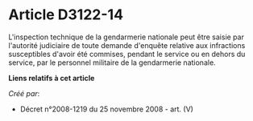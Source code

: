 # Article D3122-14

L'inspection technique de la gendarmerie nationale peut être saisie par l'autorité judiciaire de toute demande d'enquête
relative aux infractions susceptibles d'avoir été commises, pendant le service ou en dehors du service, par le personnel
militaire de la gendarmerie nationale.

**Liens relatifs à cet article**

_Créé par_:

  - Décret n°2008-1219 du 25 novembre 2008 - art. (V)
